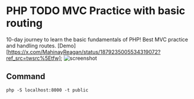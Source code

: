 # PHP TODO MVC Practice with basic routing
10-day journey to learn the basic fundamentals of PHP! Best MVC practice and handling routes.
[Demo][https://x.com/MahinayReagan/status/1879235005534319072?ref_src=twsrc%5Etfw];
![screenshot](https://wc-multi-step-plugin.reaganfs.com/wp-content/uploads/2025/01/screenshot.webp)

## Command
```php -S localhost:8000 -t public```